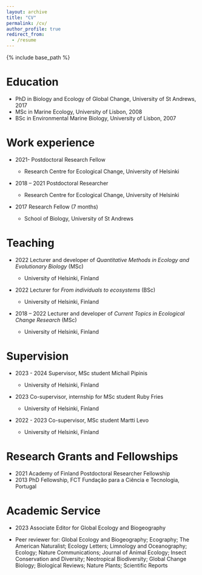 ```yaml
---
layout: archive
title: "CV"
permalink: /cv/
author_profile: true
redirect_from:
  - /resume
---
```


{% include base_path %}

Education
======
* PhD in Biology and Ecology of Global Change, University of St Andrews, 2017
* MSc in Marine Ecology, University of Lisbon, 2008
* BSc in Environmental Marine Biology, University of Lisbon, 2007


Work experience
======
* 2021-       Postdoctoral Research Fellow
  * Research Centre for Ecological Change, University of Helsinki

* 2018 – 2021	Postdoctoral Researcher
  * Research Centre for Ecological Change, University of Helsinki
  
* 2017       Research Fellow (7 months)
   * School of Biology, University of St Andrews


Teaching
======
* 2022	       Lecturer and developer of *Quantitative Methods in Ecology and Evolutionary Biology* (MSc)
  * University of Helsinki, Finland

* 2022	       Lecturer for *From individuals to ecosystems* (BSc)
  * University of Helsinki, Finland

* 2018 – 2022  Lecturer and developer of *Current Topics in Ecological Change Research* (MSc)
  * University of Helsinki, Finland


Supervision
======
* 2023 - 2024   Supervisor, MSc student Michail Pipinis
  * University of Helsinki, Finland

* 2023          Co-supervisor, internship for MSc student Ruby Fries
  * University of Helsinki, Finland

* 2022 - 2023   Co-supervisor, MSc student Martti Levo
  * University of Helsinki, Finland


Research Grants and Fellowships
======
* 2021      Academy of Finland Postdoctoral Researcher Fellowship
* 2013      PhD Fellowship, FCT Fundação para a Ciência e Tecnologia, Portugal


Academic Service
======
* 2023    Associate Editor for Global Ecology and Biogeography

* Peer reviewer for: Global Ecology and Biogeography; Ecography; The American Naturalist; Ecology Letters; Limnology and Oceanography; Ecology; Nature Communications; Journal of Animal Ecology; Insect Conservation and Diversity; Neotropical Biodiversity; Global Change Biology; Biological Reviews; Nature Plants; Scientific Reports

